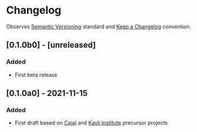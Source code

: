 # Changelog

Observes [Semantic Versioning](https://semver.org/spec/v2.0.0.html) standard and [Keep a Changelog](https://keepachangelog.com/en/1.0.0/) convention.


## [0.1.0b0] - [unreleased]
### Added
+ First beta release

## [0.1.0a0] - 2021-11-15
### Added
+ First draft based on [Cajal](https://github.com/cajal/pipeline) and [Kavli Institute](https://github.com/kavli-ntnu/dj-docs) precursor projects
